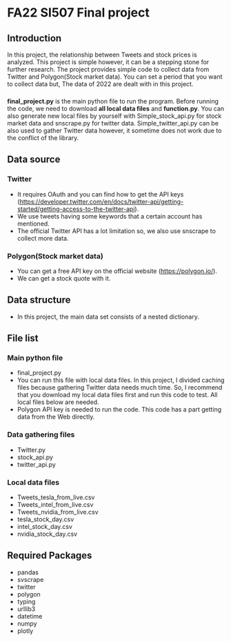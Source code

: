 # FA22 SI507 Final project
## Introduction
In this project, the relationship between Tweets and stock prices is analyzed. This project is simple however, it can be a stepping stone for further research.
The project provides simple code to collect data from Twitter and Polygon(Stock market data). You can set a period that you want to collect data but, The data of 2022 are dealt with in this project.
###
**final_project.py** is the main python file to run the program. Before running the code, we need to download **all local data files** and **function.py**. You can also generate new local files by yourself with Simple_stock_api.py for stock market data and snscrape.py for twitter data. Simple_twitter_api.py can be also used to gather Twitter data however, it sometime does not work due to the conflict of the library.

## Data source
### Twitter
 - It requires OAuth and you can find how to get the API keys (https://developer.twitter.com/en/docs/twitter-api/getting-started/getting-access-to-the-twitter-api).
 - We use tweets having some keywords that a certain account has mentioned.
 - The official Twitter API has a lot limitation so, we also use snscrape to collect more data.

### Polygon(Stock market data)
 - You can get a free API key on the official website (https://polygon.io/).
 - We can get a stock quote with it.

## Data structure
 - In this project, the main data set consists of a nested dictionary. 

## File list
### Main python file
- final_project.py
- You can run this file with local data files. In this project, I divided caching files because gathering Twitter data needs much time. So, I recommend that you download my local data files first and run this code to test. All local files below are needed.
- Polygon API key is needed to run the code. This code has a part getting data from the Web directly.

### Data gathering files
- Twitter.py
- stock_api.py
- twitter_api.py

### Local data files
- Tweets_tesla_from_live.csv
- Tweets_intel_from_live.csv
- Tweets_nvidia_from_live.csv
- tesla_stock_day.csv
- intel_stock_day.csv
- nvidia_stock_day.csv

## Required Packages
- pandas 
- svscrape
- twitter
- polygon
- typing
- urllib3
- datetime
- numpy
- plotly
